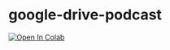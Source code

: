 # google-drive-podcast

[![Open In Colab](https://colab.research.google.com/assets/colab-badge.svg)](https://colab.research.google.com/github/jonasnext/google-drive-podcast/blob/main/untitled.ipynb)
